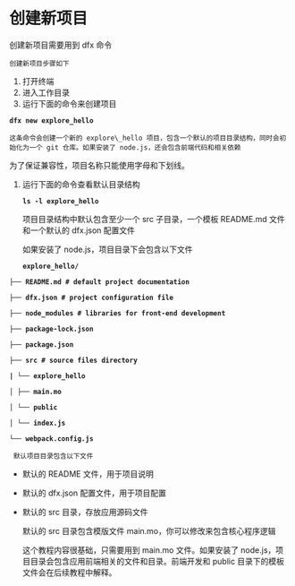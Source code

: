 # 创建新项目

创建新项目需要用到 dfx 命令

```text
创建新项目步骤如下
```

1. 打开终端
2. 进入工作目录
3. 运行下面的命令来创建项目

**`dfx new explore_hello`**

```text
这条命令会创建一个新的 explore\_hello 项目，包含一个默认的项目目录结构，同时会初始化为一个 git 仓库。如果安装了 node.js，还会包含前端代码和相关依赖
```

为了保证兼容性，项目名称只能使用字母和下划线。

1. 运行下面的命令查看默认目录结构

   **`ls -l explore_hello`**

   项目目录结构中默认包含至少一个 src 子目录，一个模板 README.md 文件和一个默认的 dfx.json 配置文件

   如果安装了 node.js，项目目录下会包含以下文件

   **`explore_hello/`**

**`├── README.md # default project documentation`**

**`├── dfx.json # project configuration file`**

**`├── node_modules # libraries for front-end development`**

**`├── package-lock.json`**

**`├── package.json`**

**`├── src # source files directory`**

**`| └── explore_hello`**

**`│ ├── main.mo`**

**`│ └── public`**

**`│ └── index.js`**

**`└── webpack.config.js`**

```text
 默认项目目录包含以下文件
```

* 默认的 README 文件，用于项目说明
* 默认的 dfx.json 配置文件，用于项目配置
* 默认的 src 目录，存放应用源码文件

  默认的 src 目录包含模版文件 main.mo，你可以修改来包含核心程序逻辑

  这个教程内容很基础，只需要用到 main.mo 文件。如果安装了 node.js，项目目录会包含应用前端相关的文件和目录。前端开发和 public 目录下的模板文件会在后续教程中解释。

